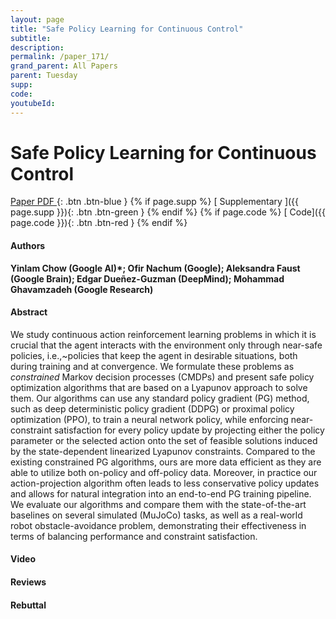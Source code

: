 ```yaml
---
layout: page
title: "Safe Policy Learning for Continuous Control"
subtitle: 
description:
permalink: /paper_171/
grand_parent: All Papers
parent: Tuesday
supp: 
code: 
youtubeId: 
---
```


# Safe Policy Learning for Continuous Control

[<i class="fa fa-file-text-o" aria-hidden="true"></i> Paper PDF ](https://drive.google.com/file/d/1sBMJA0ekiqiNIYptNM8uqv3oapm9UW4z/view){: .btn .btn-blue } {% if page.supp %} [<i class="fa fa-file-text-o" aria-hidden="true"></i> Supplementary ]({{ page.supp }}){: .btn .btn-green } {% endif %} {% if page.code %} [<i class="fa fa-github" aria-hidden="true"></i> Code]({{ page.code }}){: .btn .btn-red }
{% endif %}

#### Authors
**Yinlam Chow (Google AI)*; Ofir Nachum (Google); Aleksandra Faust (Google Brain); Edgar Dueñez-Guzman (DeepMind); Mohammad Ghavamzadeh (Google Research)**

#### Abstract
We study continuous action reinforcement learning problems in which it is crucial that the agent interacts with the environment only through near-safe policies, i.e.,~policies that keep the agent in desirable situations, both during training and at convergence. We formulate these problems as <em>constrained</em> Markov decision processes (CMDPs) and present safe policy optimization algorithms that are based on a Lyapunov approach to solve them. Our algorithms can use any standard policy gradient (PG) method, such as deep deterministic policy gradient (DDPG) or proximal policy optimization (PPO), to train a neural network policy, while enforcing near-constraint satisfaction for every policy update by projecting either the policy parameter or the selected action onto the set of feasible solutions induced by the state-dependent linearized Lyapunov constraints. Compared to the existing constrained PG algorithms, ours are more data efficient as they are able to utilize both on-policy and off-policy data. Moreover, in practice our action-projection algorithm often leads to less conservative policy updates and allows for natural integration into an end-to-end PG training pipeline. We evaluate our algorithms and compare them with the state-of-the-art baselines on several simulated (MuJoCo) tasks, as well as a real-world robot obstacle-avoidance problem, demonstrating their effectiveness in terms of balancing performance and constraint satisfaction.

#### Video 

#### Reviews

#### Rebuttal
